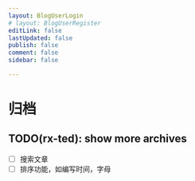 ```yaml
---
layout: BlogUserLogin
# layout: BlogUserRegister
editLink: false
lastUpdated: false
publish: false
comment: false
sidebar: false

---
```

# 归档

## TODO(rx-ted): show more archives

- [ ] 搜索文章
- [ ] 排序功能，如编写时间，字母

